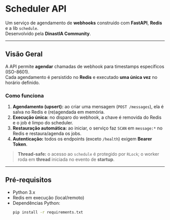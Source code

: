 # Scheduler API

Um serviço de agendamento de **webhooks** construído com **FastAPI**, **Redis** e a lib `schedule`.  
Desenvolvido pela **DinastIA Community**.

---

## Visão Geral

A API permite **agendar** chamadas de webhook para timestamps específicos (ISO-8601).  
Cada agendamento é persistido no **Redis** e executado **uma única vez** no horário definido.

### Como funciona

1. **Agendamento (upsert):** ao criar uma mensagem (`POST /messages`), ela é salva no Redis e (re)agendada em memória.
2. **Execução única:** no disparo do webhook, a chave é removida do Redis e o job é limpo do scheduler.
3. **Restauração automática:** ao iniciar, o serviço faz `SCAN` em `message:*` no Redis e restaura/agenda os jobs.
4. **Autenticação:** todos os endpoints (exceto `/health`) exigem **Bearer Token**.

> **Thread-safe:** o acesso ao `schedule` é protegido por `RLock`; o worker roda em **thread** iniciada no evento de **startup**.

---

## Pré-requisitos

- Python 3.x
- Redis em execução (local/remoto)
- Dependências Python:
  ```bash
  pip install -r requirements.txt
